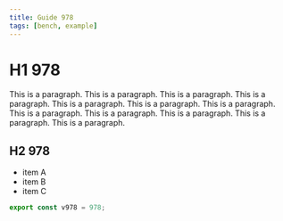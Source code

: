 ```yaml
---
title: Guide 978
tags: [bench, example]
---
```


# H1 978

This is a paragraph. This is a paragraph. This is a paragraph. This is a paragraph. This is a paragraph. This is a paragraph. This is a paragraph. This is a paragraph. This is a paragraph. This is a paragraph. This is a paragraph. This is a paragraph. 

## H2 978

- item A
- item B
- item C

```ts
export const v978 = 978;
```